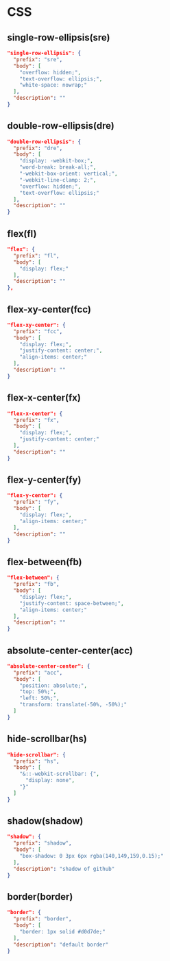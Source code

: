 # CSS

## single-row-ellipsis(sre)
```json
"single-row-ellipsis": {
  "prefix": "sre",
  "body": [
    "overflow: hidden;",
    "text-overflow: ellipsis;",
    "white-space: nowrap;"
  ],
  "description": ""
}
```

## double-row-ellipsis(dre)
```json
"double-row-ellipsis": {
  "prefix": "dre",
  "body": [
    "display: -webkit-box;",
    "word-break: break-all;",
    "-webkit-box-orient: vertical;",
    "-webkit-line-clamp: 2;",
    "overflow: hidden;",
    "text-overflow: ellipsis;"
  ],
  "description": ""
}
```

## flex(fl)
```json
"flex": {
  "prefix": "fl",
  "body": [
    "display: flex;"
  ],
  "description": ""
},
```

## flex-xy-center(fcc)
```json
"flex-xy-center": {
  "prefix": "fcc",
  "body": [
    "display: flex;",
    "justify-content: center;",
    "align-items: center;"
  ],
  "description": ""
}
```

## flex-x-center(fx)
```json
"flex-x-center": {
  "prefix": "fx",
  "body": [
    "display: flex;",
    "justify-content: center;"
  ],
  "description": ""
}
```

## flex-y-center(fy)
```json
"flex-y-center": {
  "prefix": "fy",
  "body": [
    "display: flex;",
    "align-items: center;"
  ],
  "description": ""
}
```

## flex-between(fb)
```json
"flex-between": {
  "prefix": "fb",
  "body": [
    "display: flex;",
    "justify-content: space-between;",
    "align-items: center;"
  ],
  "description": ""
}
```

## absolute-center-center(acc)
```json
"absolute-center-center": {
  "prefix": "acc",
  "body": [
    "position: absolute;",
    "top: 50%;",
    "left: 50%;",
    "transform: translate(-50%, -50%);"
  ]
}
```

## hide-scrollbar(hs)
```json
"hide-scrollbar": {
  "prefix": "hs",
  "body": [
    "&::-webkit-scrollbar: {",
      "display: none",
    "}"
  ]
}
```

## shadow(shadow)
```json
"shadow": {
  "prefix": "shadow",
  "body": [
    "box-shadow: 0 3px 6px rgba(140,149,159,0.15);"
  ],
  "description": "shadow of github"
}
```

## border(border)
```json
"border": {
  "prefix": "border",
  "body": [
    "border: 1px solid #d0d7de;"
  ],
  "description": "default border"
}
```
